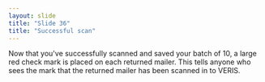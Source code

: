 ```yaml
---
layout: slide
title: "Slide 36"
title: "Successful scan"
---
```


Now that you've successfully scanned and saved your batch of 10, a large red check mark is placed on each returned mailer. This tells anyone who sees the mark that the returned mailer has been scanned in to VERIS.
